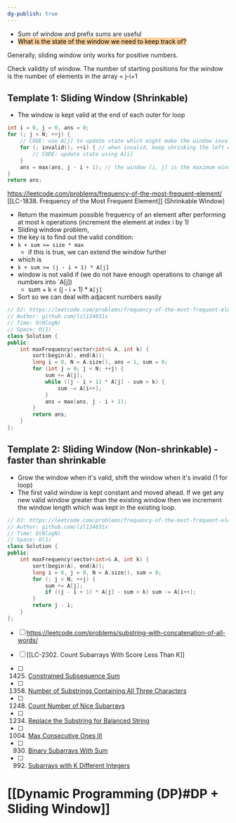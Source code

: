 ```yaml
---
dg-publish: true
---
```


- Sum of window and prefix sums are useful
- <mark style="background: #FFB86CA6;">What is the state of the window we need to keep track of?</mark>

Generally, sliding window only works for positive numbers. 

Check validity of window.
The number of starting positions for the window is the number of elements in the array = j-i+1

## Template 1: Sliding Window (Shrinkable)
- The window is kept valid at the end of each outer for loop
```cpp
int i = 0, j = 0, ans = 0;
for (; j < N; ++j) {
    // CODE: use A[j] to update state which might make the window invalid
    for (; invalid(); ++i) { // when invalid, keep shrinking the left edge until it's valid again
        // CODE: update state using A[i]
    }
    ans = max(ans, j - i + 1); // the window [i, j] is the maximum window we've found thus far
}
return ans;
```



https://leetcode.com/problems/frequency-of-the-most-frequent-element/
[[LC-1838. Frequency of the Most Frequent Element]] (Shrinkable Window)
- Return the maximum possible frequency of an element after performing at most k operations (increment the element at index i by 1)
- Sliding window problem,  
- the key is to find out the valid condition: 
- `k + sum >= size * max`  
	- if this is true, we can extend the window further
- which is  
- `k + sum >= (j - i + 1) * A[j]`
- window is not valid if (we do not have enough operations to change all numbers into `A[j])
	- sum + k < (j - i + 1) * `A[j]`
- Sort so we can deal with adjacent numbers easily

```cpp
// OJ: https://leetcode.com/problems/frequency-of-the-most-frequent-element/
// Author: github.com/lzl124631x
// Time: O(NlogN)
// Space: O(1)
class Solution {
public:
    int maxFrequency(vector<int>& A, int k) {
        sort(begin(A), end(A));
        long i = 0, N = A.size(), ans = 1, sum = 0;
        for (int j = 0; j < N; ++j) {
            sum += A[j];
            while ((j - i + 1) * A[j] - sum > k) {
	            sum -= A[i++];
            }
            ans = max(ans, j - i + 1);
        }
        return ans;
    }
};
```

## Template 2: Sliding Window (Non-shrinkable) - faster than shrinkable
- Grow the window when it's valid, shift the window when it's invalid (1 for loop)
- The first valid window is kept constant and moved ahead. If we get any new valid window greater than the existing window then we increment the window length which was kept in the existing loop.
```cpp
// OJ: https://leetcode.com/problems/frequency-of-the-most-frequent-element/
// Author: github.com/lzl124631x
// Time: O(NlogN)
// Space: O(1)
class Solution {
public:
    int maxFrequency(vector<int>& A, int k) {
        sort(begin(A), end(A));
        long i = 0, j = 0, N = A.size(), sum = 0;
        for (; j < N; ++j) {
            sum += A[j];
            if ((j - i + 1) * A[j] - sum > k) sum -= A[i++];
        }
        return j - i;
    }
};
```

- [ ] https://leetcode.com/problems/substring-with-concatenation-of-all-words/
- [ ] [[LC-2302. Count Subarrays With Score Less Than K]]

- [ ]   1425.  [Constrained Subsequence Sum](https://leetcode.com/problems/constrained-subsequence-sum/discuss/597751/JavaC++Python-O(N)-Decreasing-Deque)
- [ ]   1358.  [Number of Substrings Containing All Three Characters](https://leetcode.com/problems/number-of-substrings-containing-all-three-characters/discuss/516977/JavaC++Python-Easy-and-Concise)
- [ ]   1248.  [Count Number of Nice Subarrays](https://leetcode.com/problems/count-number-of-nice-subarrays/discuss/419378/JavaC%2B%2BPython-Sliding-Window-atMost(K)-atMost(K-1))
- [ ]   1234.  [Replace the Substring for Balanced String](https://leetcode.com/problems/replace-the-substring-for-balanced-string/discuss/408978/javacpython-sliding-window/367697)
- [ ]   1004.  [Max Consecutive Ones III](https://leetcode.com/problems/max-consecutive-ones-iii/discuss/247564/JavaC%2B%2BPython-Sliding-Window)
- [ ]   930.  [Binary Subarrays With Sum](https://leetcode.com/problems/binary-subarrays-with-sum/discuss/186683/)
- [ ]   992.  [Subarrays with K Different Integers](https://leetcode.com/problems/subarrays-with-k-different-integers/discuss/523136/JavaC%2B%2BPython-Sliding-Window)

# [[Dynamic Programming (DP)#DP + Sliding Window]]